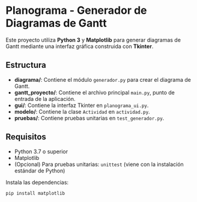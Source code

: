 # Planograma - Generador de Diagramas de Gantt

Este proyecto utiliza **Python 3** y **Matplotlib** para generar diagramas de Gantt
mediante una interfaz gráfica construida con **Tkinter**.

## Estructura

- **diagrama/**: Contiene el módulo `generador.py` para crear el diagrama de Gantt.  
- **gantt_proyecto/**: Contiene el archivo principal `main.py`, punto de entrada de la aplicación.  
- **gui/**: Contiene la interfaz Tkinter en `planograma_ui.py`.  
- **modelo/**: Contiene la clase `Actividad` en `actividad.py`.  
- **pruebas/**: Contiene pruebas unitarias en `test_generador.py`.  

## Requisitos

- Python 3.7 o superior  
- Matplotlib  
- (Opcional) Para pruebas unitarias: `unittest` (viene con la instalación estándar de Python)

Instala las dependencias:

```bash
pip install matplotlib
